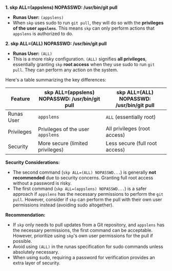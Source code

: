 
**1. skp ALL=(appslens) NOPASSWD: /usr/bin/git pull**

- **Runas User:** `(appslens)`
- When `skp` uses sudo to run `git pull`, they will do so with the **privileges of the user `appslens`**. This means `skp` can only perform actions that `appslens` is authorized to do.

**2. skp ALL=(ALL) NOPASSWD: /usr/bin/git pull**

- **Runas User:** `(ALL)`
- This is a more risky configuration. `(ALL)` signifies **all privileges**, essentially granting `skp` **root access** when they use sudo to run `git pull`. They can perform any action on the system.

Here's a table summarizing the key differences:

|Feature|skp ALL=(appslens) NOPASSWD: /usr/bin/git pull|skp ALL=(ALL) NOPASSWD: /usr/bin/git pull|
|---|---|---|
|Runas User|`appslens`|`ALL` (essentially root)|
|Privileges|Privileges of the user `appslens`|All privileges (root access)|
|Security|More secure (limited privileges)|Less secure (full root access)|

**Security Considerations:**

- The second command (`skp ALL=(ALL) NOPASSWD...`) is generally **not recommended** due to security concerns. Granting full root access without a password is risky.
- The first command (`skp ALL=(appslens) NOPASSWD...`) is a safer approach if `appslens` has the necessary permissions to perform the `git pull`. However, consider if `skp` can perform the pull with their own user permissions instead (avoiding sudo altogether).

**Recommendation:**

- If `skp` only needs to pull updates from a Git repository, and `appslens` has the necessary permissions, the first command can be acceptable. However, prioritize using `skp`'s own user permissions for the pull if possible.
- Avoid using `(ALL)` in the runas specification for sudo commands unless absolutely necessary.
- When using sudo, requiring a password for verification provides an extra layer of security.